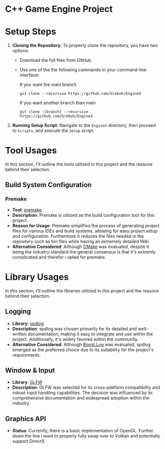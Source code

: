 # C++ Game Engine Project

# Setup Steps

1. **Cloning the Repository**: To properly clone the repository, you have two options:
    - Download the full files from GitHub.
    - Use one of the the following commands in your command-line interface:
    
      If you want the main branch
        ```
        git clone --recursive https://github.com/Greboh/EngineX
        ```
      If you want another branch than main
        ```
        git clone -[branch] --recursive https://github.com/Greboh/EngineX
        ```


2. **Running Setup Script**: Navigate to the `EngineX` directory, then proceed to `Scripts`, and execute the `Setup` script.

# Tool Usages

In this section, I'll outline the tools utilized in this project and the reasons behind their selection.

## Build System Configuration

### Premake
- **Tool**: [premake](https://github.com/premake/premake-core)
- **Description**: Premake is utilized as the build configuration tool for this project.
- **Reason for Usage**: Premake simplifies the process of generating project files for various IDEs and build systems, allowing for easy project setup and configuration. Furthermore it reduces the files needed in the repository such as bin files while having an extremely detailed Wiki
- **Alternative Considered**: Although [CMake](https://github.com/Kitware/CMake) was evaluated, despite it being the industry standard the general consensus is that it's extremly complicated and therefor i opted for premake.

# Library Usages

In this section, I'll outline the libraries utilized in this project and the reasons behind their selection.

## Logging
- **Library**: [spdlog](https://github.com/gabime/spdlog)
- **Description**: spdlog was chosen primarily for its detailed and well-written documentation, making it easy to integrate and use within the project. Additionally, it's widely favored within the community.
- **Alternative Considered**: Although [Boost.Log](https://github.com/boostorg/log) was evaluated, spdlog emerged as the preferred choice due to its suitability for the project's requirements.

## Window & Input
- **Library**: [GLFW](https://github.com/glfw/glfw)
- **Description**: GLFW was selected for its cross-platform compatibility and robust input handling capabilities. The decision was influenced by its comprehensive documentation and widespread adoption within the industry.

## Graphics API
- **Status**: Currently, there is a basic implementation of OpenGL. Further down the line i want to properly fully swap over to Vulkan and potentially support DirectX.
